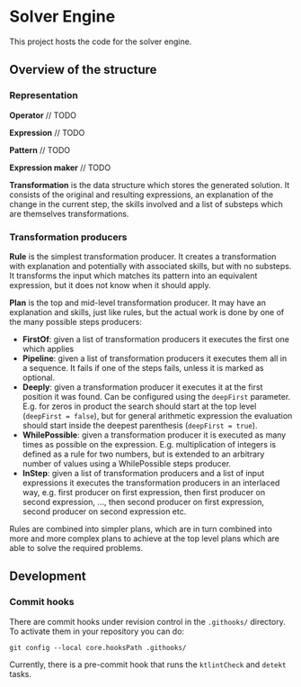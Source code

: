 # Solver Engine

This project hosts the code for the solver engine.

## Overview of the structure

### Representation

**Operator** // TODO

**Expression** // TODO

**Pattern** // TODO

**Expression maker** // TODO

**Transformation** is the data structure which stores the
generated solution. It consists of the original and resulting
expressions, an explanation of the change in the current step,
the skills involved and a list of substeps which are themselves
transformations.

### Transformation producers

**Rule** is the simplest transformation producer. It creates a
transformation with explanation and potentially with associated
skills, but with no substeps. It transforms the input which
matches its pattern into an equivalent expression, but it does
not know when it should apply.

**Plan** is the top and mid-level transformation producer.
It may have an explanation and skills, just like rules, but the
actual work is done by one of the many possible steps
producers:

- **FirstOf**: given a list of transformation producers it
  executes the first one which applies
- **Pipeline**: given a list of transformation producers it
  executes them all in a sequence. It fails if one of the steps
  fails, unless it is marked as optional.
- **Deeply**: given a transformation producer it executes it
  at the first position it was found. Can be configured using
  the `deepFirst` parameter. E.g. for zeros in product the search
  should start at the top level (`deepFirst = false`), but for
  general arithmetic expression the evaluation should start inside
  the deepest parenthesis (`deepFirst = true`).
- **WhilePossible**: given a transformation producer it is
  executed as many times as possible on the expression. E.g.
  multiplication of integers is defined as a rule for two numbers,
  but is extended to an arbitrary number of values using a
  WhilePossible steps producer.
- **InStep**: given a list of transformation producers and a list
  of input expressions it executes the transformation producers in
  an interlaced way, e.g. first producer on first expression, then
  first producer on second expression, ..., then second producer
  on first expression, second producer on second expression etc.

Rules are combined into simpler plans, which are in turn combined
into more and more complex plans to achieve at the top level
plans which are able to solve the required problems.

## Development

### Commit hooks

There are commit hooks under revision control in the `.githooks/`
directory. To activate them in your repository you can do:

```shell
git config --local core.hooksPath .githooks/
```

Currently, there is a pre-commit hook that runs the `ktlintCheck`
and `detekt` tasks.
